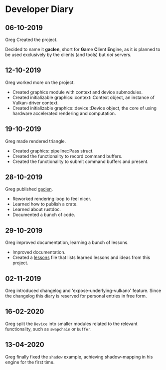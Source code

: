 # Developer Diary

## 06-10-2019

Greg Created the project.

Decided to name it **gaclen**, short for **Ga**me **Cl**ient **En**gine, as it is planned to be used exclusively by the clients (and tools) but *not* servers.

## 12-10-2019

Greg worked more on the project.

- Created graphics module with context and device submodules.
- Created initializable graphics::context::Context object, an instance of Vulkan-driver context.
- Created initializable graphics::device::Device object, the core of using hardware accelerated rendering and computation.

## 19-10-2019

Greg made rendered triangle.

- Created graphics::pipeline::Pass struct.
- Created the functionality to record command buffers.
- Created the functionality to submit command buffers and present.

## 28-10-2019

Greg published [gaclen](https://crates.io/crates/gaclen).

- Reworked rendering loop to feel nicer.
- Learned how to publish a crate.
- Learned about rustdoc.
- Documented a bunch of code.

## 29-10-2019

Greg improved documentation, learning a bunch of lessons.

- Improved documentation.
- Created a [lessons](lessons.md) file that lists learned lessons and ideas from this project.

## 02-11-2019

Greg introduced changelog and 'expose-underlying-vulkano' feature.
Since the changelog this diary is reserved for personal entries in free form.

## 16-02-2020

Greg split the `Device` into smaller modules related to the relevant functionality, such as `swapchain` or `buffer`.

## 13-04-2020

Greg finally fixed the `shadow` example, achieving shadow-mapping in his engine for the first time.
